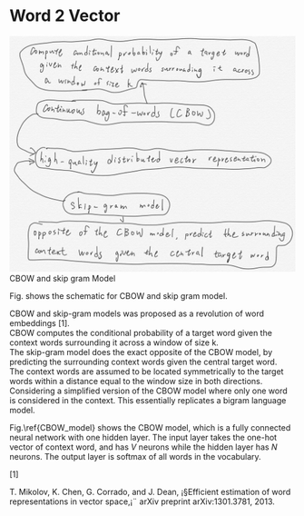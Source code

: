# Word 2 Vector

![](/assets/CBOW_skip_gram_model.jpg)CBOW and skip gram Model

Fig. shows the schematic for CBOW and skip gram model.

CBOW and skip-gram models was proposed as a  revolution of word embeddings  \[1\].   
CBOW computes the conditional probability of a target word given the context words surrounding it across a window of size k.   
The skip-gram model does the exact opposite of the CBOW model, by predicting the surrounding context words given the central target word.   
The context words are assumed to be located symmetrically to the target words within a distance equal to the window size in both directions.  
Considering a simplified version of the CBOW model where only one word is considered in the context. This essentially replicates a bigram language model.







Fig.\ref{CBOW\_model} shows the  CBOW model, which is a fully connected neural network with one hidden layer. 
The input layer takes the one-hot vector of context word, and has $V$ neurons while the hidden layer has $N$ neurons. The output layer is softmax of all words in the vocabulary.

\[1\]

T. Mikolov, K. Chen, G. Corrado, and J. Dean, ¡§Efficient estimation of word representations in vector space,¡¨ arXiv preprint arXiv:1301.3781, 2013.

